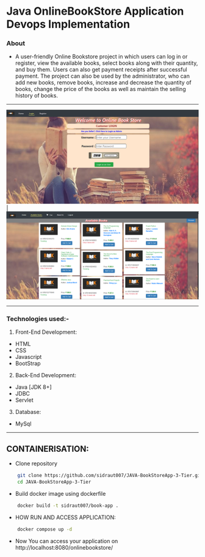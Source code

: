 # Java OnlineBookStore Application Devops Implementation

### About

- A user-friendly Online Bookstore project in which users can log in or register, view the available books, select books along with their quantity, and buy them. Users can also get payment receipts after successful payment. The project can also be used by the administrator, who can add new books, remove books, increase and decrease the quantity of books, change the price of the books as well as maintain the selling history of books.
---

![Login image](images/login.png) | ![books image](images/books.png)

---

### Technologies used:-
1. Front-End Development:
- HTML
- CSS
- Javascript
- BootStrap

2. Back-End Development:
- Java [JDK 8+]
- JDBC
- Servlet

3. Database:
- MySql
---
## CONTAINERISATION:
- Clone repository 
```bash
    git clone https://github.com/sidraut007/JAVA-BookStoreApp-3-Tier.git
    cd JAVA-BookStoreApp-3-Tier
```

- Build docker image using dockerfile 
```bash
    docker build -t sidraut007/book-app .
``` 

- HOW RUN AND ACCESS APPLICATION:
```bash
    docker compose up -d
```

- Now You can access your application on http://localhost:8080/onlinebookstore/